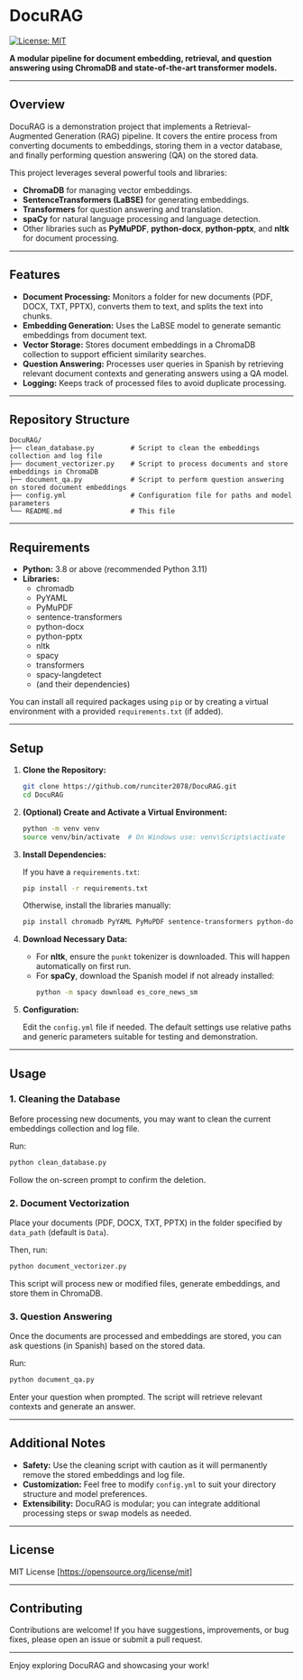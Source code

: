 # DocuRAG

[![License: MIT](https://img.shields.io/badge/License-MIT-yellow.svg)](LICENSE)

**A modular pipeline for document embedding, retrieval, and question answering using ChromaDB and state-of-the-art transformer models.**

---

## Overview

DocuRAG is a demonstration project that implements a Retrieval-Augmented Generation (RAG) pipeline. It covers the entire process from converting documents to embeddings, storing them in a vector database, and finally performing question answering (QA) on the stored data.

This project leverages several powerful tools and libraries:
- **ChromaDB** for managing vector embeddings.
- **SentenceTransformers (LaBSE)** for generating embeddings.
- **Transformers** for question answering and translation.
- **spaCy** for natural language processing and language detection.
- Other libraries such as **PyMuPDF**, **python-docx**, **python-pptx**, and **nltk** for document processing.

---

## Features

- **Document Processing:** Monitors a folder for new documents (PDF, DOCX, TXT, PPTX), converts them to text, and splits the text into chunks.
- **Embedding Generation:** Uses the LaBSE model to generate semantic embeddings from document text.
- **Vector Storage:** Stores document embeddings in a ChromaDB collection to support efficient similarity searches.
- **Question Answering:** Processes user queries in Spanish by retrieving relevant document contexts and generating answers using a QA model.
- **Logging:** Keeps track of processed files to avoid duplicate processing.

---

## Repository Structure

```
DocuRAG/
├── clean_database.py         # Script to clean the embeddings collection and log file
├── document_vectorizer.py    # Script to process documents and store embeddings in ChromaDB
├── document_qa.py            # Script to perform question answering on stored document embeddings
├── config.yml                # Configuration file for paths and model parameters
└── README.md                 # This file
```

---

## Requirements

- **Python:** 3.8 or above (recommended Python 3.11)
- **Libraries:**
  - chromadb
  - PyYAML
  - PyMuPDF
  - sentence-transformers
  - python-docx
  - python-pptx
  - nltk
  - spacy
  - transformers
  - spacy-langdetect
  - (and their dependencies)

You can install all required packages using `pip` or by creating a virtual environment with a provided `requirements.txt` (if added).

---

## Setup

1. **Clone the Repository:**

   ```bash
   git clone https://github.com/runciter2078/DocuRAG.git
   cd DocuRAG
   ```

2. **(Optional) Create and Activate a Virtual Environment:**

   ```bash
   python -m venv venv
   source venv/bin/activate  # On Windows use: venv\Scripts\activate
   ```

3. **Install Dependencies:**

   If you have a `requirements.txt`:
   ```bash
   pip install -r requirements.txt
   ```
   Otherwise, install the libraries manually:
   ```bash
   pip install chromadb PyYAML PyMuPDF sentence-transformers python-docx python-pptx nltk spacy transformers spacy-langdetect
   ```

4. **Download Necessary Data:**

   - For **nltk**, ensure the `punkt` tokenizer is downloaded. This will happen automatically on first run.
   - For **spaCy**, download the Spanish model if not already installed:
     ```bash
     python -m spacy download es_core_news_sm
     ```

5. **Configuration:**

   Edit the `config.yml` file if needed. The default settings use relative paths and generic parameters suitable for testing and demonstration.

---

## Usage

### 1. Cleaning the Database

Before processing new documents, you may want to clean the current embeddings collection and log file.

Run:
```bash
python clean_database.py
```
Follow the on-screen prompt to confirm the deletion.

### 2. Document Vectorization

Place your documents (PDF, DOCX, TXT, PPTX) in the folder specified by `data_path` (default is `Data`).

Then, run:
```bash
python document_vectorizer.py
```
This script will process new or modified files, generate embeddings, and store them in ChromaDB.

### 3. Question Answering

Once the documents are processed and embeddings are stored, you can ask questions (in Spanish) based on the stored data.

Run:
```bash
python document_qa.py
```
Enter your question when prompted. The script will retrieve relevant contexts and generate an answer.

---

## Additional Notes

- **Safety:** Use the cleaning script with caution as it will permanently remove the stored embeddings and log file.
- **Customization:** Feel free to modify `config.yml` to suit your directory structure and model preferences.
- **Extensibility:** DocuRAG is modular; you can integrate additional processing steps or swap models as needed.

---

## License

MIT License [https://opensource.org/license/mit]

---

## Contributing

Contributions are welcome! If you have suggestions, improvements, or bug fixes, please open an issue or submit a pull request.

---

Enjoy exploring DocuRAG and showcasing your work!
```
